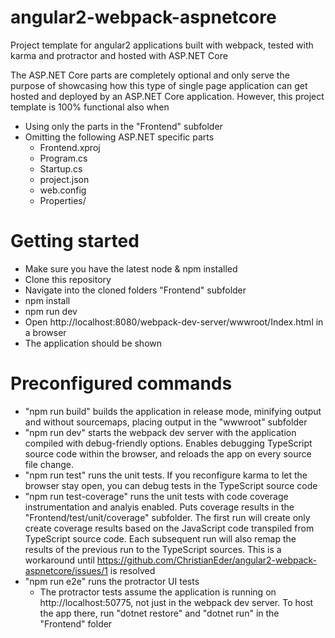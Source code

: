 # angular2-webpack-aspnetcore
Project template for angular2 applications built with webpack, tested with karma and protractor and hosted with ASP.NET Core

The ASP.NET Core parts are completely optional and only serve the purpose of showcasing how this type of single page application can get hosted and deployed by an ASP.NET Core application. 
However, this project template is 100% functional also when
- Using only the parts in the "Frontend" subfolder
- Omitting the following ASP.NET specific parts
  - Frontend.xproj
  - Program.cs
  - Startup.cs
  - project.json
  - web.config
  - Properties/

# Getting started
- Make sure you have the latest node & npm installed
- Clone this repository
- Navigate into the cloned folders "Frontend" subfolder
- npm install
- npm run dev
- Open http://localhost:8080/webpack-dev-server/wwwroot/Index.html in a browser
- The application should be shown

# Preconfigured commands
- "npm run build" builds the application in release mode, minifying output and without sourcemaps, placing output in the "wwwroot" subfolder
- "npm run dev" starts the webpack dev server with the application compiled with debug-friendly options. Enables debugging TypeScript source code within the browser, and reloads the app on every source file change.
- "npm run test" runs the unit tests. If you reconfigure karma to let the browser stay open, you can debug tests in the TypeScript source code
- "npm run test-coverage" runs the unit tests with code coverage instrumentation and analyis enabled. Puts coverage results in the "Frontend/test/unit/coverage" subfolder. The first run will create only create coverage results based on the JavaScript code transpiled from TypeScript source code. Each subsequent run will also remap the results of the previous run to the TypeScript sources. This is a workaround until https://github.com/ChristianEder/angular2-webpack-aspnetcore/issues/1 is resolved
- "npm run e2e" runs the protractor UI tests
  - The protractor tests assume the application is running on http://localhost:50775, not just in the webpack dev server. To host the app there, run "dotnet restore" and "dotnet run" in the "Frontend" folder 
